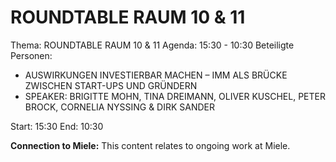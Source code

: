 # ROUNDTABLE RAUM 10 & 11
Thema: ROUNDTABLE RAUM 10 & 11
Agenda: 15:30 - 10:30
Beteiligte Personen:
- AUSWIRKUNGEN INVESTIERBAR MACHEN – IMM ALS BRÜCKE ZWISCHEN START-UPS UND GRÜNDERN
- SPEAKER: BRIGITTE MOHN, TINA DREIMANN, OLIVER KUSCHEL, PETER BROCK, CORNELIA NYSSING & DIRK SANDER

Start: 15:30
End: 10:30

**Connection to Miele:** This content relates to ongoing work at Miele.

